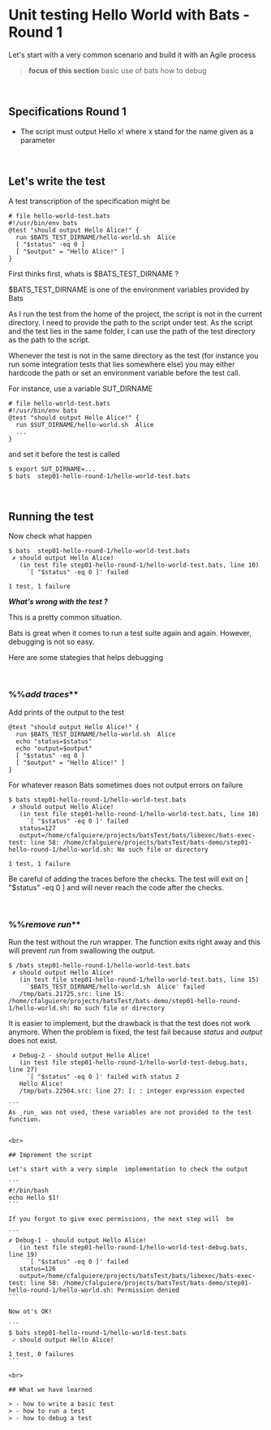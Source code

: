 # Unit testing Hello World with Bats - Round 1

Let's start with a very common scenario and build it with an Agile process

> **focus of this section**
> basic use of bats
> how to debug

<br>

## Specifications Round 1

- The script must output Hello x! where x stand for the name given as a parameter


<br>

## Let's write the test

A test transcription of the specification might be

````
# file hello-world-test.bats
#!/usr/bin/env bats
@test "should output Hello Alice!" {
  run $BATS_TEST_DIRNAME/hello-world.sh  Alice
  [ "$status" -eq 0 ]
  [ "$output" = "Hello Alice!" ]
}
````


First thinks first, whats is $BATS_TEST_DIRNAME ?

$BATS_TEST_DIRNAME is one of the environment variables provided by Bats

As I run the test from the home of the project, the script is not in the current directory.
I need to provide the path to the script under test. As the script and the test lies in the same folder, I can use the path of the test directory as the path to the script.


Whenever the test is not in the same directory as the test (for instance you run some integration tests that lies somewhere else) you may either hardcode the path or set an environment variable before the test call.

For instance, use a variable SUT_DIRNAME

````
# file hello-world-test.bats
#!/usr/bin/env bats
@test "should output Hello Alice!" {
  run $SUT_DIRNAME/hello-world.sh  Alice
  ...
}
````

and set it before the test is called

````
$ export SUT_DIRNAME=...
$ bats  step01-hello-round-1/hello-world-test.bats
````

<br>

## Running the test

Now check what happen

````
$ bats  step01-hello-round-1/hello-world-test.bats
 ✗ should output Hello Alice!
   (in test file step01-hello-round-1/hello-world-test.bats, line 10)
     `[ "$status" -eq 0 ]' failed

1 test, 1 failure
````


**_What's wrong with the test ?_**

This is a pretty common situation.

Bats is great when it comes to run a test suite again and again. However, debugging is not so easy.

Here are some stategies that helps debugging

<br>

### %%_add traces_**

Add prints of the output to the test

```
@test "should output Hello Alice!" {
  run $BATS_TEST_DIRNAME/hello-world.sh  Alice
  echo "status=$status"
  echo "output=$output"
  [ "$status" -eq 0 ]
  [ "$output" = "Hello Alice!" ]
}
```

For whatever reason Bats sometimes does not output errors on failure

````
$ bats step01-hello-round-1/hello-world-test.bats
 ✗ should output Hello Alice!
   (in test file step01-hello-round-1/hello-world-test.bats, line 18)
     `[ "$status" -eq 0 ]' failed
   status=127
   output=/home/cfalguiere/projects/batsTest/bats/libexec/bats-exec-test: line 58: /home/cfalguiere/projects/batsTest/bats-demo/step01-hello-round-1/hello-world.sh: No such file or directory

1 test, 1 failure
````

Be careful of adding the traces before the checks. The test will exit on [ "$status" -eq 0 ] and will never reach the code after the checks.

<br>

### %%_remove run_**

Run the test without the _run_ wrapper. The function exits right away and this will prevent _run_ from swallowing the output.

```
$ /bats step01-hello-round-1/hello-world-test.bats
 ✗ should output Hello Alice!
   (in test file step01-hello-round-1/hello-world-test.bats, line 15)
     `$BATS_TEST_DIRNAME/hello-world.sh  Alice' failed
   /tmp/bats.21725.src: line 15: /home/cfalguiere/projects/batsTest/bats-demo/step01-hello-round-1/hello-world.sh: No such file or directory
````

It is easier to implement, but the drawback is that the test does not work anymore. When the problem is fixed, the test fail because _status_ and _output_ does not exist.

````
 ✗ Debug-2 - should output Hello Alice!
   (in test file step01-hello-round-1/hello-world-test-debug.bats, line 27)
     `[ "$status" -eq 0 ]' failed with status 2
   Hello Alice!
   /tmp/bats.22504.src: line 27: [: : integer expression expected

```
As _run_ was not used, these variables are not provided to the test function.


<br>

## Imprement the script

Let's start with a very simple  implementation to check the output

```
#!/bin/bash
echo Hello $1!
```

If you forgot to give exec permissions, the next step will  be

```
✗ Debug-1 - should output Hello Alice!
   (in test file step01-hello-round-1/hello-world-test-debug.bats, line 19)
     `[ "$status" -eq 0 ]' failed
   status=126
   output=/home/cfalguiere/projects/batsTest/bats/libexec/bats-exec-test: line 58: /home/cfalguiere/projects/batsTest/bats-demo/step01-hello-round-1/hello-world.sh: Permission denied
```

Now ot's OK!

```
$ bats step01-hello-round-1/hello-world-test.bats
 ✓ should output Hello Alice!

1 test, 0 failures
```

<br>

## What we have learned

> - how to write a basic test
> - how to run a test
> - how to debug a test
